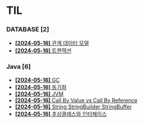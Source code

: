 # TIL
 
### DATABASE [2]
- [**[2024-05-16]**  관계 데이터 모델](https://github.com/A-lass/TIL/blob/main/DATABASE/관계_데이터_모델.md)
- [**[2024-05-16]**  트랜잭션](https://github.com/A-lass/TIL/blob/main/DATABASE/트랜잭션.md)
### Java [6]
- [**[2024-05-16]**  GC](https://github.com/A-lass/TIL/blob/main/Java/GC.md)
- [**[2024-05-16]**  동기화](https://github.com/A-lass/TIL/blob/main/Java/동기화.md)
- [**[2024-05-16]**  JVM](https://github.com/A-lass/TIL/blob/main/Java/JVM.md)
- [**[2024-05-16]**  Call By Value vs Call By Reference](https://github.com/A-lass/TIL/blob/main/Java/Call_By_Value_vs_Call_By_Reference.md)
- [**[2024-05-16]**  String StringBuilder StringBuffer](https://github.com/A-lass/TIL/blob/main/Java/String_StringBuilder_StringBuffer.md)
- [**[2024-05-16]**  추상클래스와 인터페이스](https://github.com/A-lass/TIL/blob/main/Java/추상클래스와_인터페이스.md)
